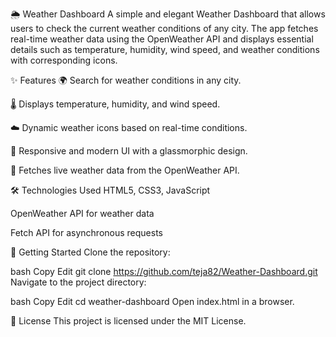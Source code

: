 🌦 Weather Dashboard
A simple and elegant Weather Dashboard that allows users to check the current weather conditions of any city. The app fetches real-time weather data using the OpenWeather API and displays essential details such as temperature, humidity, wind speed, and weather conditions with corresponding icons.

✨ Features
🌍 Search for weather conditions in any city.

🌡 Displays temperature, humidity, and wind speed.

☁️ Dynamic weather icons based on real-time conditions.

🔄 Responsive and modern UI with a glassmorphic design.

🚀 Fetches live weather data from the OpenWeather API.

🛠️ Technologies Used
HTML5, CSS3, JavaScript

OpenWeather API for weather data

Fetch API for asynchronous requests

🚀 Getting Started
Clone the repository:

bash
Copy
Edit
git clone https://github.com/teja82/Weather-Dashboard.git
Navigate to the project directory:

bash
Copy
Edit
cd weather-dashboard
Open index.html in a browser.

📜 License
This project is licensed under the MIT License.
